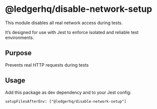 # @ledgerhq/disable-network-setup

This module disables all real network access during tests.

It’s designed for use with Jest to enforce isolated and reliable test environments.

## Purpose

Prevents real HTTP requests during tests

## Usage

Add this package as dev dependency and to your Jest config:

```
setupFilesAfterEnv: ["@ledgerhq/disable-network-setup"]
```

